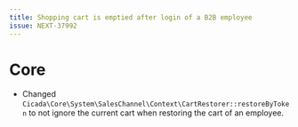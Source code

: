 ```yaml
---
title: Shopping cart is emptied after login of a B2B employee
issue: NEXT-37992
---
```

# Core
* Changed `Cicada\Core\System\SalesChannel\Context\CartRestorer::restoreByToken` to not ignore the current cart when restoring the cart of an employee.
